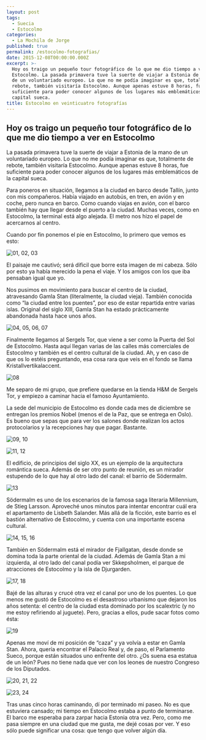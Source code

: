 ```yaml
---
layout: post
tags:
  - Suecia
  - Estocolmo
categories:
  - La Mochila de Jorge
published: true
permalink: /estocolmo-fotografias/
date: 2015-12-08T00:00:00.000Z
excerpt: >-
  Hoy os traigo un pequeño tour fotográfico de lo que me dio tiempo a ver en
  Estocolmo. La pasada primavera tuve la suerte de viajar a Estonia de la mano
  de un voluntariado europeo. Lo que no me podía imaginar es que, totalmente de
  rebote, también visitaría Estocolmo. Aunque apenas estuve 8 horas, fue
  suficiente para poder conocer algunos de los lugares más emblemáticos de la
  capital sueca.
title: Estocolmo en veinticuatro fotografías
---
```

## Hoy os traigo un pequeño tour fotográfico de lo que me dio tiempo a ver en Estocolmo
La pasada primavera tuve la suerte de viajar a Estonia de la mano de un voluntariado europeo. Lo que no me podía imaginar es que, totalmente de rebote, también visitaría Estocolmo. Aunque apenas estuve 8 horas, fue suficiente para poder conocer algunos de los lugares más emblemáticos de la capital sueca. 

Para poneros en situación, llegamos a la ciudad en barco desde Tallín, junto con mis compañeros. Había viajado en autobús, en tren, en avión y en coche, pero nunca en barco. Como cuando viajas en avión, con el barco también hay que llegar desde el puerto a la ciudad. Muchas veces, como en Estocolmo, la terminal está algo alejada. El metro nos hizo el papel de acercarnos al centro.

Cuando por fin ponemos el pie en Estocolmo, lo primero que vemos es esto: 

![01, 02, 03](https://raw.githubusercontent.com/eyrjo/archivo/3a7ea2b0bfbd8f6a9aa1a3dfd428083d087e0c19/assets/img/estocolmo/01.jpg)

El paisaje me cautivó; será dificil que borre esta imagen de mi cabeza. Sólo por esto ya había merecido la pena el viaje. Y los amigos con los que iba pensaban igual que yo.

Nos pusimos en movimiento para buscar el centro de la ciudad, atravesando Gamla Stan (literalmente, la ciudad vieja). También conocida como “la ciudad entre los puentes”, por eso de estar repartida entre varias islas. Original del siglo XIII, Gamla Stan ha estado prácticamente abandonada hasta hace unos años.

![04, 05, 06, 07](https://raw.githubusercontent.com/eyrjo/archivo/3a7ea2b0bfbd8f6a9aa1a3dfd428083d087e0c19/assets/img/estocolmo/02.jpg)

Finalmente llegamos al Sergels Tor, que viene a ser como la Puerta del Sol de Estocolmo. Hasta aquí llegan varias de las calles más comerciales de Estocolmo y también es el centro cultural de la ciudad. Ah, y en caso de que os lo estéis preguntando, esa cosa rara que veis en el fondo se llama Kristallvertikalaccent. 

![08](https://raw.githubusercontent.com/eyrjo/archivo/3a7ea2b0bfbd8f6a9aa1a3dfd428083d087e0c19/assets/img/estocolmo/03.jpg)

Me separo de mi grupo, que prefiere quedarse en la tienda H&M de Sergels Tor, y empiezo a caminar hacia el famoso Ayuntamiento. 

La sede del municipio de Estocolmo es donde cada mes de diciembre se entregan los premios Nobel (menos el de la Paz, que se entrega en Oslo). Es bueno que sepas que para ver los salones donde realizan los actos protocolarios y la recepciones hay que pagar. Bastante. 

![09, 10](https://raw.githubusercontent.com/eyrjo/archivo/3a7ea2b0bfbd8f6a9aa1a3dfd428083d087e0c19/assets/img/estocolmo/04.jpg)

![11, 12](https://raw.githubusercontent.com/eyrjo/archivo/3a7ea2b0bfbd8f6a9aa1a3dfd428083d087e0c19/assets/img/estocolmo/05.jpg)

El edificio, de principios del siglo XX, es un ejemplo de la arquitectura romántica sueca. Además de ser otro punto de reunión, es un mirador estupendo de lo que hay al otro lado del canal: el barrio de Södermalm. 

![13](https://raw.githubusercontent.com/eyrjo/archivo/3a7ea2b0bfbd8f6a9aa1a3dfd428083d087e0c19/assets/img/estocolmo/06.jpg)

Södermalm es uno de los escenarios de la famosa saga literaria Millennium, de Stieg Larsson. Aproveché unos minutos para intentar encontrar cuál era el apartamento de Lisbeth Salander. Más allá de la ficción, este barrio es el bastión alternativo de Estocolmo, y cuenta con una importante escena cultural. 

![14, 15, 16](https://raw.githubusercontent.com/eyrjo/archivo/3a7ea2b0bfbd8f6a9aa1a3dfd428083d087e0c19/assets/img/estocolmo/07.jpg)

También en Södermalm está el mirador de Fjallgatan, desde donde se domina toda la parte oriental de la ciudad. Además de Gamla Stan a mi izquierda, al otro lado del canal podía ver Skkepsholmen, el parque de atracciones de Estocolmo y la isla de Djurgarden.

![17, 18](https://raw.githubusercontent.com/eyrjo/archivo/3a7ea2b0bfbd8f6a9aa1a3dfd428083d087e0c19/assets/img/estocolmo/08.jpg)

Bajé de las alturas y crucé otra vez el canal por uno de los puentes. Lo que menos me gustó de Estocolmo es el desastroso urbanismo que dejaron los años setenta: el centro de la ciudad esta dominado por los scalextric (y no me estoy refiriendo al juguete). Pero, gracias a ellos, pude sacar fotos como ésta:

![19](https://raw.githubusercontent.com/eyrjo/archivo/3a7ea2b0bfbd8f6a9aa1a3dfd428083d087e0c19/assets/img/estocolmo/09.jpg)

Apenas me moví de mi posición de “caza” y ya volvía a estar en Gamla Stan. Ahora, quería encontrar el Palacio Real y, de paso, el Parlamento Sueco, porque están situados uno enfrente del otro. ¿Os suena esa estatua de un león? Pues no tiene nada que ver con los leones de nuestro Congreso de los Diputados. 

![20, 21, 22](https://raw.githubusercontent.com/eyrjo/archivo/3a7ea2b0bfbd8f6a9aa1a3dfd428083d087e0c19/assets/img/estocolmo/10.jpg)

![23, 24](https://raw.githubusercontent.com/eyrjo/archivo/3a7ea2b0bfbd8f6a9aa1a3dfd428083d087e0c19/assets/img/estocolmo/11.jpg)

Tras unas cinco horas caminando, dí por terminado mi paseo. No es que estuviera cansado; mi tiempo en Estocolmo estaba a punto de terminarse. El barco me esperaba para zarpar hacia Estonia otra vez. Pero, como me pasa siempre en una ciudad que me gusta, me dejé cosas por ver. Y eso sólo puede significar una cosa: que tengo que volver algún día.
